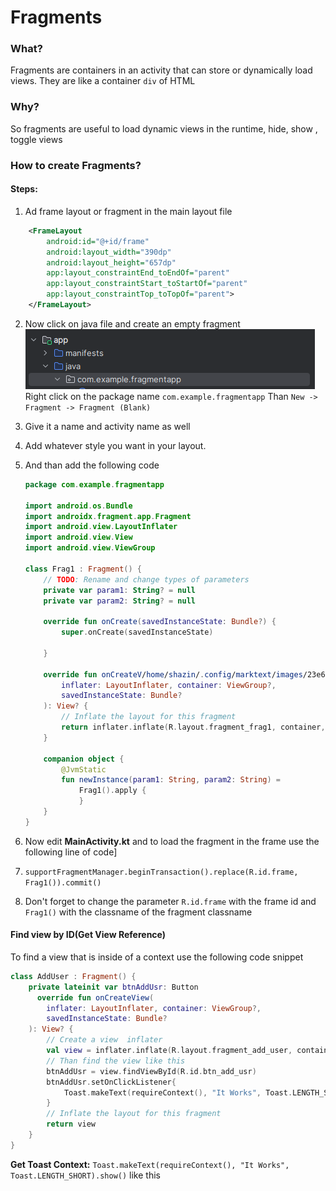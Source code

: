 # Fragments

### What?

Fragments are containers in an activity that can store or dynamically load views. They are like a container `div` of HTML

### Why?

So fragments are useful to load dynamic views in the runtime, hide, show , toggle views

### How to create Fragments?

#### Steps:

1. Ad frame layout or fragment in the main layout file

```xml
    <FrameLayout
        android:id="@+id/frame"
        android:layout_width="390dp"
        android:layout_height="657dp"
        app:layout_constraintEnd_toEndOf="parent"
        app:layout_constraintStart_toStartOf="parent"
        app:layout_constraintTop_toTopOf="parent">
    </FrameLayout>
```

2. Now click on java file and create an empty fragment 
   ![](assets/SS1.png) <br> Right click on the package name `com.example.fragmentapp` Than `New -> Fragment -> Fragment (Blank)`

3. Give it a name and activity name as well

4. Add whatever style you want in your layout.

5. And than add the following code 
   
   ```kotlin
   package com.example.fragmentapp
   
   import android.os.Bundle
   import androidx.fragment.app.Fragment
   import android.view.LayoutInflater
   import android.view.View
   import android.view.ViewGroup
   
   class Frag1 : Fragment() {
       // TODO: Rename and change types of parameters
       private var param1: String? = null
       private var param2: String? = null
   
       override fun onCreate(savedInstanceState: Bundle?) {
           super.onCreate(savedInstanceState)
   
       }
   
       override fun onCreateV/home/shazin/.config/marktext/images/23e6349b70009fd1981559227841c85357aee350.pngiew(
           inflater: LayoutInflater, container: ViewGroup?,
           savedInstanceState: Bundle?
       ): View? {
           // Inflate the layout for this fragment
           return inflater.inflate(R.layout.fragment_frag1, container, false)
       }
   
       companion object {
           @JvmStatic
           fun newInstance(param1: String, param2: String) =
               Frag1().apply {
               }
       }
   }
   ```

6. Now edit **MainActivity.kt** and to load the fragment in the frame use the following line of code]

7. `supportFragmentManager.beginTransaction().replace(R.id.frame, Frag1()).commit()`

8. Don't forget to change the parameter `R.id.frame` with the frame id and `Frag1()` with the classname of the fragment classname

#### Find view by ID(Get View Reference)

To find a view that is inside of a context use the following code snippet

```kotlin
class AddUser : Fragment() {
    private lateinit var btnAddUsr: Button
      override fun onCreateView(
        inflater: LayoutInflater, container: ViewGroup?,
        savedInstanceState: Bundle?
    ): View? { 
        // Create a view  inflater
        val view = inflater.inflate(R.layout.fragment_add_user, container, false)
        // Than find the view like this
        btnAddUsr = view.findViewById(R.id.btn_add_usr)
        btnAddUsr.setOnClickListener{
            Toast.makeText(requireContext(), "It Works", Toast.LENGTH_SHORT).show()
        }
        // Inflate the layout for this fragment
        return view
    }
}
```

**Get Toast Context:** `Toast.makeText(requireContext(), "It Works", Toast.LENGTH_SHORT).show()` like this